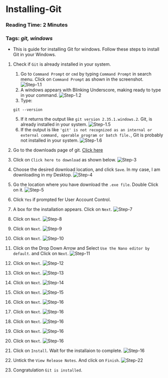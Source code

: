 # Installing-Git
### Reading Time: 2 Minutes
### Tags: *git, windows*
- This is guide for installing Git for windows. Follow these steps to install Git in your Windows.

1. Check if `Git` is already installed in your system.
    1. Go to `Command Prompt` or `cmd` by typing `Command Prompt` in search menu. Click on `Command Prompt` as shown in the screenshot.
    ![Step-1.1](./assets/1.png)
    3. A windows appears with Blinking Underscore, making ready to type in your command.
    ![Step-1.2](./assets/2.png)
    5. Type:
    ```
    git --version
    ```
    5. If it returns the output like `git version 2.35.1.windows.2`. Git, is already installed in your system.
    ![Step-1.5](./assets/23.png)
    7. If the output is like `'git' is not recognized as an internal or external command, operable program or batch file.`, Git is probably not installed in your system.
    ![Step-1.6](./assets/3.png)

2. Go to the downloads page of git. [Click here](https://git-scm.com/download/win)
3. Click on `Click here to download` as shown below.
![Step-3](./assets/4.png)
4. Choose the desired download location, and click `Save`. In my case, I am downloading in my Desktop.
![Step-4](./assets/5.png)
5. Go the location where you have download the `.exe file`. Double Click on it.
![Step-5](./assets/6.png)
6. Click `Yes` if prompted fer User Account Control.
7. A box for the installation appears. Click on `Next`.
![Step-7](./assets/7.png)
8. Click on `Next`.
![Step-8](./assets/8.png)
9. Click on `Next`.
![Step-9](./assets/9.png)
10. Click on `Next`.
![Step-10](./assets/10.png)
11. Click on the Drop Down Arrow and Select `Use the Nano editor by default`. and Click on `Next`.
![Step-11](./assets/11.png)
12. Click on `Next`.
![Step-12](./assets/12.png)
13. Click on `Next`.
![Step-13](./assets/13.png)
14. Click on `Next`.
![Step-14](./assets/14.png)
15. Click on `Next`.
![Step-15](./assets/15.png)
16. Click on `Next`.
![Step-16](./assets/16.png)
17. Click on `Next`.
![Step-16](./assets/17.png)
18. Click on `Next`.
![Step-16](./assets/18.png)
19. Click on `Next`.
![Step-16](./assets/19.png)
20. Click on `Next`.
![Step-16](./assets/20.png)
21. Click on `Install`. Wait for the installaion to complete.
![Step-16](./assets/21.png)
22. Untick the `View Release Notes`. And click on `Finish`.
![Step-22](./assets/22.png)
23. Congratulation `Git is installed`.
